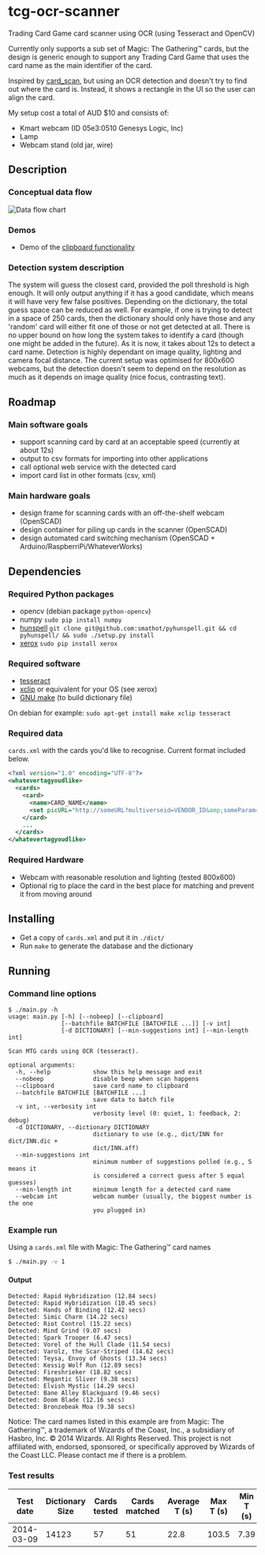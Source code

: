 # tcg-ocr-scanner

Trading Card Game card scanner using OCR (using Tesseract and OpenCV)

Currently only supports a sub set of Magic: The Gathering™ cards, but the design is generic enough to support any Trading Card Game that uses the card name as the main identifier of the card.

Inspired by [card_scan](https://github.com/YenTheFirst/card_scan), but using an OCR detection and doesn't try to find out where the card is. Instead, it shows a rectangle in the UI so the user can align the card. 

My setup cost a total of AUD $10 and consists of:
- Kmart webcam (ID 05e3:0510 Genesys Logic, Inc)
- Lamp
- Webcam stand (old jar, wire)

## Description

### Conceptual data flow

![Data flow chart](https://raw.github.com/starstuffharvestingstarlight/tcg-ocr-scanner/master/docs/application_data_flow.png)

### Demos

- Demo of the [clipboard functionality](http://youtu.be/xH1hempwqMk)

### Detection system description

The system will guess the closest card, provided the poll threshold is high enough. 
It will only output anything if it has a good candidate, which means it will have very few false positives. 
Depending on the dictionary, the total guess space can be reduced as well. 
For example, if one is trying to detect in a space of 250 cards, then the dictionary should only have those and any 'random' card will either fit one of those or not get detected at all. 
There is no upper bound on how long the system takes to identify a card (though one might be added in the future).
As it is now, it takes about 12s to detect a card name.
Detection is highly dependant on image quality, lighting and camera focal distance.
The current setup was optimised for 800x600 webcams, but the detection doesn't seem to depend on the resolution as much as it depends on image quality (nice focus, contrasting text).

## Roadmap

### Main software goals

- support scanning card by card at an acceptable speed (currently at about 12s)
- output to csv formats for importing into other applications
- call optional web service with the detected card
- import card list in other formats (csv, xml) 

### Main hardware goals

- design frame for scanning cards with an off-the-shelf webcam (OpenSCAD)
- design container for piling up cards in the scanner (OpenSCAD)
- design automated card switching mechanism (OpenSCAD + Arduino/RaspberriPi/WhateverWorks)

## Dependencies

### Required Python packages

- opencv (debian package `python-opencv`)
- numpy `sudo pip install numpy`
- [hunspell](https://github.com/smathot/pyhunspell) `git clone git@github.com:smathot/pyhunspell.git && cd pyhunspell/ && sudo ./setup.py install`
- [xerox](https://github.com/kennethreitz/xerox) `sudo pip install xerox`

### Required software

- [tesseract](https://code.google.com/p/tesseract-ocr/)
- [xclip](http://sourceforge.net/projects/xclip/) or equivalent for your OS (see xerox)
- [GNU make](https://www.gnu.org/software/make/) (to build dictionary file)

On debian for example: `sudo apt-get install make xclip tesseract`

### Required data

`cards.xml` with the cards you'd like to recognise. Current format included below.

```xml
<?xml version="1.0" encoding="UTF-8"?>
<whatevertagyoudlike>
  <cards>
    <card>
      <name>CARD_NAME</name>
      <set picURL="http://someURL?multiverseid=VENDOR_ID&amp;someParam=X">SET_NAME</set>
    </card>
    ...
  </cards>
</whatevertagyoudlike>

```

### Required Hardware

- Webcam with reasonable resolution and lighting (tested 800x600)
- Optional rig to place the card in the best place for matching and prevent it from moving around

## Installing 

- Get a copy of `cards.xml` and put it in `./dict/`
- Run `make` to generate the database and the dictionary

## Running

### Command line options

```
$ ./main.py -h
usage: main.py [-h] [--nobeep] [--clipboard]
               [--batchfile BATCHFILE [BATCHFILE ...]] [-v int]
               [-d DICTIONARY] [--min-suggestions int] [--min-length int]

Scan MTG cards using OCR (tesseract).

optional arguments:
  -h, --help            show this help message and exit
  --nobeep              disable beep when scan happens
  --clipboard           save card name to clipboard
  --batchfile BATCHFILE [BATCHFILE ...]
                        save data to batch file
  -v int, --verbosity int
                        verbosity level (0: quiet, 1: feedback, 2: debug)
  -d DICTIONARY, --dictionary DICTIONARY
                        dictionary to use (e.g., dict/INN for dict/INN.dic +
                        dict/INN.aff)
  --min-suggestions int
                        minimum number of suggestions polled (e.g., 5 means it
                        is considered a correct guess after 5 equal guesses)
  --min-length int      minimum length for a detected card name
  --webcam int          webcam number (usually, the biggest number is the one
                        you plugged in)
```

### Example run

Using a `cards.xml` file with Magic: The Gathering™ card names

```bash
$ ./main.py -v 1
```

#### Output

```
Detected: Rapid Hybridization (12.84 secs)
Detected: Rapid Hybridization (10.45 secs)
Detected: Hands of Binding (12.42 secs)
Detected: Simic Charm (14.22 secs)
Detected: Riot Control (15.22 secs)
Detected: Mind Grind (9.07 secs)
Detected: Spark Trooper (6.47 secs)
Detected: Vorel of the Hull Clade (11.54 secs)
Detected: Varolz, the Scar-Striped (14.62 secs)
Detected: Teysa, Envoy of Ghosts (13.34 secs)
Detected: Kessig Wolf Run (12.89 secs)
Detected: Fireshrieker (18.82 secs)
Detected: Megantic Sliver (9.38 secs)
Detected: Elvish Mystic (14.29 secs)
Detected: Bane Alley Blackguard (9.46 secs)
Detected: Doom Blade (12.16 secs)
Detected: Bronzebeak Moa (9.38 secs)
```

Notice: The card names listed in this example are from Magic: The Gathering™, a trademark of Wizards of the Coast, Inc., a subsidiary of Hasbro, Inc. © 2014 Wizards. All Rights Reserved. This project is not affiliated with, endorsed, sponsored, or specifically approved by Wizards of the Coast LLC. Please contact me if there is a problem.

### Test results

Test date  | Dictionary Size | Cards tested | Cards matched | Average T (s) | Max T (s) | Min T (s) | Error rate
---------- | --------------- | ------------ | ------------- | ------------- | --------- | --------- | ----------
2014-03-09 | 14123           | 57           | 51            | 22.8          | 103.5     | 7.39      | 10.5%
